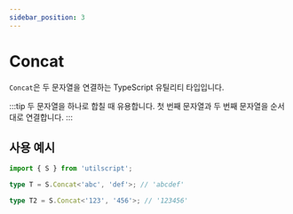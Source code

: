 ```yaml
---
sidebar_position: 3
---
```


# Concat

`Concat`은 두 문자열을 연결하는 TypeScript 유틸리티 타입입니다.

:::tip
두 문자열을 하나로 합칠 때 유용합니다. 첫 번째 문자열과 두 번째 문자열을 순서대로 연결합니다.
:::

## 사용 예시

```ts
import { S } from 'utilscript';

type T = S.Concat<'abc', 'def'>; // 'abcdef'

type T2 = S.Concat<'123', '456'>; // '123456'
```

